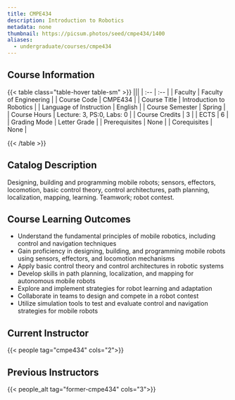 ```yaml
---
title: CMPE434
description: Introduction to Robotics
metadata: none
thumbnail: https://picsum.photos/seed/cmpe434/1400
aliases:
  - undergraduate/courses/cmpe434
---
```


## Course Information

<!-- prettier-ignore-start -->
{{< table class="table-hover table-sm" >}}
|||
| :-- | :-- |
| Faculty | Faculty of Engineering |
| Course Code | CMPE434 |
| Course Title | Introduction to Robotics |
| Language of Instruction | English |
| Course Semester | Spring |
| Course Hours | Lecture: 3, PS:0, Labs: 0 |
| Course Credits | 3 |
| ECTS | 6 |
| Grading Mode | Letter Grade |
| Prerequisites | None |
| Corequisites | None |

{{< /table >}}
<!-- prettier-ignore-end -->

## Catalog Description

Designing, building and programming mobile robots; sensors, effectors, locomotion, basic control theory, control architectures, path planning, localization, mapping, learning. Teamwork; robot contest.

## Course Learning Outcomes

- Understand the fundamental principles of mobile robotics, including control and navigation techniques
- Gain proficiency in designing, building, and programming mobile robots using sensors, effectors, and locomotion mechanisms
- Apply basic control theory and control architectures in robotic systems
- Develop skills in path planning, localization, and mapping for autonomous mobile robots
- Explore and implement strategies for robot learning and adaptation
- Collaborate in teams to design and compete in a robot contest
- Utilize simulation tools to test and evaluate control and navigation strategies for mobile robots

## Current Instructor

{{< people tag="cmpe434" cols="2">}}

## Previous Instructors

{{< people_alt tag="former-cmpe434" cols="3">}}
